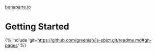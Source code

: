 [bonaparte.io](http://bonaparte.io)

# Getting Started

{% include 'git+https://github.com/greenish/js-objct.git/readme.md#gh-pages' %}